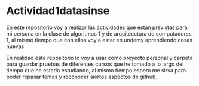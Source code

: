 # Actividad1datasinse

En este repositorio voy a realizar las actividades que estan previstas para mi persona en la clase de algoritmos 1 y de arquitecctura de computadores 1, al mismo tiempo que con ellos voy a estar en undemy aprendiendo cosas nuevas

En realidad este repositorio lo voy a usar como proyecto personal y carpeta para guardar pruebas de diferentes cursos que he tomado a lo largo del tiempo que he estado estudiando, al mismo tiempo espero me sirva para poder repasar temas y reconocer siertos aspectos de github.
